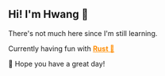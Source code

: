 ## Hi! I'm Hwang 🐳

There's not much here since I'm still learning.

Currently having fun with 
<a href="https://www.rust-lang.org" style="color: #FF8C00;"><b>Rust 🦀</b></a>

🌱 Hope you have a great day!
